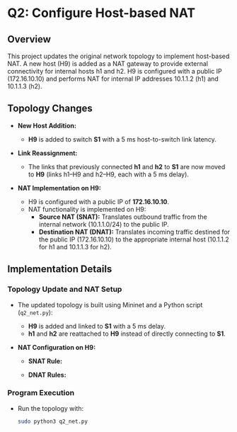 # Q2: Configure Host-based NAT

## Overview

This project updates the original network topology to implement host-based NAT. A new host (H9) is added as a NAT gateway to provide external connectivity for internal hosts h1 and h2. H9 is configured with a public IP (172.16.10.10) and performs NAT for internal IP addresses 10.1.1.2 (h1) and 10.1.1.3 (h2).

## Topology Changes

- **New Host Addition:**  
  - **H9** is added to switch **S1** with a 5 ms host-to-switch link latency.

- **Link Reassignment:**  
  - The links that previously connected **h1** and **h2** to **S1** are now moved to **H9** (links h1–H9 and h2–H9, each with a 5 ms delay).

- **NAT Implementation on H9:**  
  - H9 is configured with a public IP of **172.16.10.10**.
  - NAT functionality is implemented on H9:
    - **Source NAT (SNAT):** Translates outbound traffic from the internal network (10.1.1.0/24) to the public IP.
    - **Destination NAT (DNAT):** Translates incoming traffic destined for the public IP (172.16.10.10) to the appropriate internal host (10.1.1.2 for h1 and 10.1.1.3 for h2).

## Implementation Details

### Topology Update and NAT Setup

- The updated topology is built using Mininet and a Python script (`q2_net.py`):
  - **H9** is added and linked to **S1** with a 5 ms delay.
  - **h1** and **h2** are reattached to **H9** instead of directly connecting to **S1**.
  
- **NAT Configuration on H9:**  
  - **SNAT Rule:**

  - **DNAT Rules:**
   

### Program Execution

- Run the topology with:
  ```bash
  sudo python3 q2_net.py
